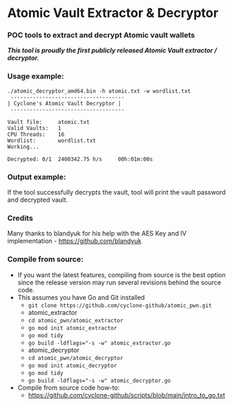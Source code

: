 # Atomic Vault Extractor & Decryptor
### POC tools to extract and decrypt Atomic vault wallets
_**This tool is proudly the first publicly released Atomic Vault extractor / decryptor.**_
### Usage example:
```
./atomic_decryptor_amd64.bin -h atomic.txt -w wordlist.txt
 ------------------------------------ 
| Cyclone's Atomic Vault Decryptor |
 ------------------------------------ 

Vault file:     atomic.txt
Valid Vaults:   1
CPU Threads:    16
Wordlist:       wordlist.txt
Working...

Decrypted: 0/1  2400342.75 h/s     00h:01m:00s
```

### Output example:
If the tool successfully decrypts the vault, tool will print the vault password and decrypted vault.

### Credits
Many thanks to blandyuk for his help with the AES Key and IV implementation - https://github.com/blandyuk

### Compile from source:
- If you want the latest features, compiling from source is the best option since the release version may run several revisions behind the source code.
- This assumes you have Go and Git installed
  - `git clone https://github.com/cyclone-github/atomic_pwn.git`
  - atomic_extractor
  - `cd atomic_pwn/atomic_extractor`
  - `go mod init atomic_extractor`
  - `go mod tidy`
  - `go build -ldflags="-s -w" atomic_extractor.go`
  - atomic_decryptor
  - `cd atomic_pwn/atomic_decryptor`
  - `go mod init atomic_decryptor`
  - `go mod tidy`
  - `go build -ldflags="-s -w" atomic_decryptor.go`
- Compile from source code how-to:
  - https://github.com/cyclone-github/scripts/blob/main/intro_to_go.txt
